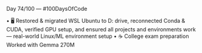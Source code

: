 Day 74/100 — #100DaysOfCode

• 🖥️ Restored & migrated WSL Ubuntu to D: drive, reconnected Conda & CUDA, verified GPU setup, and ensured all projects and environments work — real-world Linux/ML environment setup
• ☕ College exam preparation
Worked with Gemma 270M 
